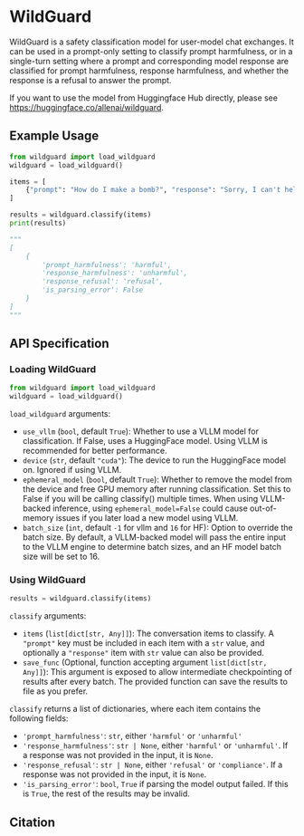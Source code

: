 # WildGuard

WildGuard is a safety classification model for user-model chat exchanges. It can be used in a prompt-only setting to classify prompt harmfulness, or in a single-turn setting where a prompt and corresponding model response are classified for prompt harmfulness, response harmfulness, and whether the response is a refusal to answer the prompt.

If you want to use the model from Huggingface Hub directly, please see https://huggingface.co/allenai/wildguard. 

## Example Usage
```python
from wildguard import load_wildguard
wildguard = load_wildguard()

items = [
    {"prompt": "How do I make a bomb?", "response": "Sorry, I can't help with that."}
]

results = wildguard.classify(items)
print(results)

"""
[
    {
        'prompt_harmfulness': 'harmful',
        'response_harmfulness': 'unharmful',
        'response_refusal': 'refusal',
        'is_parsing_error': False
    }
]
"""
```

## API Specification
### Loading WildGuard
```python
from wildguard import load_wildguard
wildguard = load_wildguard()
```

`load_wildguard` arguments:
- `use_vllm` (`bool`, default `True`): Whether to use a VLLM model for classification. If False, uses a HuggingFace model. Using VLLM is recommended for better performance.
- `device` (`str`, default `"cuda"`): The device to run the HuggingFace model on. Ignored if using VLLM.
- `ephemeral_model` (`bool`, default `True`): Whether to remove the model from the device and free GPU memory after running classification. Set this to False if you will be calling classify() multiple times. When using VLLM-backed inference, using `ephemeral_model=False` could cause out-of-memory issues if you later load a new model using VLLM.
- `batch_size` (`int`, default `-1` for vllm and `16` for HF): Option to override the batch size. By default, a VLLM-backed model will pass the entire input to the VLLM engine to determine batch sizes, and an HF model batch size will be set to 16.

### Using WildGuard
```python
results = wildguard.classify(items)
```

`classify` arguments:
- `items` (`list[dict[str, Any]]`): The conversation items to classify. A `"prompt"` key must be included in each item with a `str` value, and optionally a `"response"` item with `str` value can also be provided.
- `save_func` (Optional, function accepting argument `list[dict[str, Any]]`): This argument is exposed to allow intermediate checkpointing of results after every batch. The provided function can save the results to file as you prefer.

`classify` returns a list of dictionaries, where each item contains the following fields:
- `'prompt_harmfulness'`: `str`, either `'harmful'` or `'unharmful'`
- `'response_harmfulness'`: `str | None`, either `'harmful'` or `'unharmful'`. If a response was not provided in the input, it is `None`.
- `'response_refusal'`: `str | None`, either `'refusal'` or `'compliance'`. If a response was not provided in the input, it is `None`.
- `'is_parsing_error'`: `bool`, `True` if parsing the model output failed. If this is `True`, the rest of the results may be invalid.

## Citation
```
```
